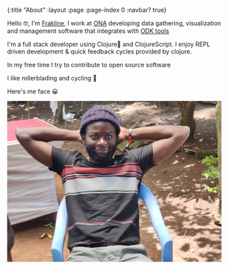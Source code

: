 {:title "About"
 :layout :page
 :page-index 0
 :navbar? true}

 Hello &#129299;, I'm [Frakline](https://github.com/FrankApiyo), I work at [ONA](https://ona.io) developing data gathering, visualization and management software that integrates with [ODK tools](https://docs.getodk.org/)

 I'm a full stack developer using Clojure&#129304; and ClojureScript. I enjoy REPL driven development & quick feedback cycles provided by clojure.

 In my free time I try to contribute to open source software

I like rollerblading and cycling &#127861;

Here's me face &#128512;

![A pic of me face](/img/meface.png "Me face")
